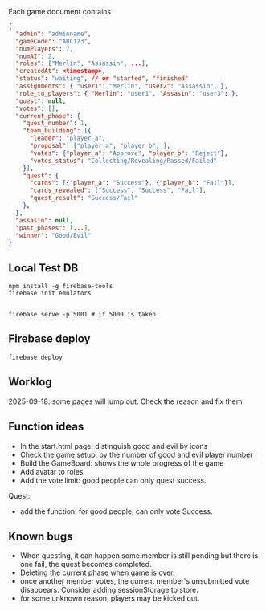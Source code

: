 Each game document contains

```json
{
  "admin": "adminname",
  "gameCode": "ABC123",
  "numPlayers": 7,
  "numAI": 2,
  "roles": ["Merlin", "Assassin", ...],
  "createdAt": <timestamp>,
  "status": "waiting", // or "started", "finished"
  "assignments": { "user1": "Merlin", "user2": "Assassin", },
  "role_to_players": { "Merlin": "user1", "Assasin": "user3": },
  "quest": null,
  "votes": [],
  "current_phase": {
    "quest_number": 1, 
    "team_building": [{
      "leader": "player_a", 
      "proposal": ["player_a", "player_b", ], 
      "votes": {"player_a": "Approve", "player_b": "Reject"},
      "votes_status": "Collecting/Revealing/Passed/Failed"
    }],
    "quest": {
      "cards": [{"player_a": "Success"}, {"player_b": "Fail"}],
      "cards_revealed": ["Success", "Success", "Fail"],
      "quest_result": "Success/Fail"
    },
  },
  "assasin": null,
  "past_phases": [...],
  "winner": "Good/Evil"
}
```

## Local Test DB

```
npm install -g firebase-tools
firebase init emulators


firebase serve -p 5001 # if 5000 is taken
```


## Firebase deploy

```
firebase deploy
```

## Worklog

2025-09-18: some pages will jump out. Check the reason and fix them

## Function ideas

- In the start.html page: distinguish good and evil by icons
- Check the game setup: by the number of good and evil player number
- Build the GameBoard: shows the whole progress of the game
- Add avatar to roles
- Add the vote limit: good people can only quest success.

Quest:
- add the function: for good people, can only vote Success.

## Known bugs

- When questing, it can happen some member is still pending but there is one fail, the quest becomes completed.
- Deleting the current phase when game is over.
- once another member votes, the current member's unsubmitted vote disappears. Consider adding sessionStorage to store.
- for some unknown reason, players may be kicked out.



